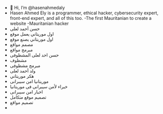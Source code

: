 - 👋 Hi, I’m @hasenahmedaly
- Hasen Ahmed Ely is a programmer, ethical hacker, cybersecurity expert, front-end expert, and all of this too. 
-The first Mauritanian to create a website
-Mauritanian hacker 
- حسن أحمد لعلى
- اول موريتاني يعمل موقع
- اول موريتاني يصنع موقع
- مصمم مواقع
- مبرمج مواقع
- حسن احد لعلى المشظوفى
- مشظوف
- مبرمج مشظوفى
- ولد أحمد لعلى
- هكر موريتاني
- موريتانيا امن سيبرانى
- خبراء لأمن سيبرانى فى موريتانيا
- اخبار امن سيبرانى
- تصميم موقع متكامل
- تصميم مواقع
- 
<!---
hasenahmedaly/hasenahmedaly is a ✨ special ✨ repository because its `README.md` (this file) appears on your GitHub profile.
You can click the Preview link to take a look at your changes.
--->
